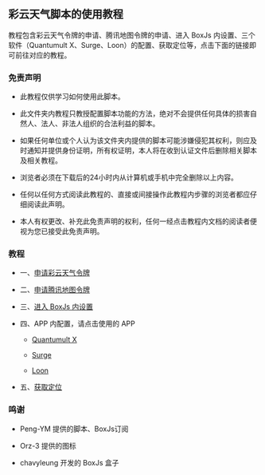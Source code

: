 ## 彩云天气脚本的使用教程

教程包含彩云天气令牌的申请、腾讯地图令牌的申请、进入 BoxJs 内设置、三个软件（Quantumult X、Surge、Loon）的配置、获取定位等，点击下面的链接即可前往对应的教程。

### 免责声明

- 此教程仅供学习如何使用此脚本。

- 此文件夹内教程只教授配置脚本功能的方法，绝对不会提供任何具体的损害自然人、法人、非法人组织的合法利益的脚本。

- 如果任何单位或个人认为该文件夹内提供的脚本可能涉嫌侵犯其权利，则应及时通知并提供身份证明，所有权证明，本人将在收到认证文件后删除相关脚本及相关教程。

- 浏览者必须在下载后的24小时内从计算机或手机中完全删除以上内容。

- 任何以任何方式阅读此教程的、直接或间接操作此教程内步骤的浏览者都应仔细阅读此声明。

- 本人有权更改、补充此免责声明的权利，任何一经点击教程内文档的阅读者便视为您已接受此免责声明。

### 教程

- 一、[申请彩云天气令牌](https://github.com/chiupam/tutorial/blob/master/caiyun/caiyun_api.md)

- 二、[申请腾讯地图令牌](https://github.com/chiupam/tutorial/blob/master/caiyun/tencent_api.md)

- 三、[进入 BoxJs 内设置](https://github.com/chiupam/tutorial/blob/master/caiyun/BoxJS.md)

- 四、APP 内配置，请点击使用的 APP

  - [Quantumult X](https://github.com/chiupam/tutorial/blob/master/caiyun/QuantumultX.md) 

  - [Surge](https://github.com/chiupam/tutorial/blob/master/caiyun/Surge.md) 

  - [Loon](https://github.com/chiupam/tutorial/blob/master/caiyun/Loon.md)

- 五、[获取定位](https://github.com/chiupam/tutorial/blob/master/caiyun/location.md)

### 鸣谢

- Peng-YM 提供的脚本、BoxJs订阅

- Orz-3 提供的图标

- chavyleung 开发的 BoxJs 盒子
